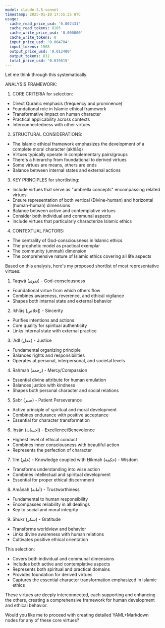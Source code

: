 ```yaml
---
model: claude-3.5-sonnet
timestamp: 2025-01-10 17:55:35 UTC
usage:
  cache_read_price_usd: '0.002431'
  cache_read_tokens: 8103
  cache_write_price_usd: '0.000000'
  cache_write_tokens: 0
  input_price_usd: '0.004704'
  input_tokens: 1568
  output_price_usd: '0.012480'
  output_tokens: 832
  total_price_usd: '0.019615'
---
```


Let me think through this systematically.

ANALYSIS FRAMEWORK:

1. CORE CRITERIA for selection:
- Direct Quranic emphasis (frequency and prominence)
- Foundational role in Islamic ethical framework
- Transformative impact on human character
- Practical applicability across contexts
- Interconnectedness with other virtues

2. STRUCTURAL CONSIDERATIONS:
- The Islamic ethical framework emphasizes the development of a complete moral character (akhlāq)
- Virtues typically operate in complementary pairs/groups
- There's a hierarchy from foundational to derived virtues
- Some virtues are means, others are ends
- Balance between internal states and external actions

3. KEY PRINCIPLES for shortlisting:
- Include virtues that serve as "umbrella concepts" encompassing related virtues
- Ensure representation of both vertical (Divine-human) and horizontal (human-human) dimensions
- Balance between active and contemplative virtues
- Consider both individual and communal aspects
- Include virtues that particularly characterize Islamic ethics

4. CONTEXTUAL FACTORS:
- The centrality of God-consciousness in Islamic ethics
- The prophetic model as practical exemplar
- The community (ummah) dimension
- The comprehensive nature of Islamic ethics covering all life aspects

Based on this analysis, here's my proposed shortlist of most representative virtues:

1. Taqwā (تقوى) - God-consciousness
- Foundational virtue from which others flow
- Combines awareness, reverence, and ethical vigilance
- Shapes both internal state and external behavior

2. Ikhlāṣ (إخلاص) - Sincerity
- Purifies intentions and actions
- Core quality for spiritual authenticity
- Links internal state with external practice

3. ʿAdl (عدل) - Justice
- Fundamental organizing principle
- Balances rights and responsibilities
- Operates at personal, interpersonal, and societal levels

4. Raḥmah (رحمة) - Mercy/Compassion
- Essential divine attribute for human emulation
- Balances justice with kindness
- Shapes both personal character and social relations

5. Ṣabr (صبر) - Patient Perseverance
- Active principle of spiritual and moral development
- Combines endurance with positive acceptance
- Essential for character transformation

6. Iḥsān (إحسان) - Excellence/Benevolence
- Highest level of ethical conduct
- Combines inner consciousness with beautiful action
- Represents the perfection of character

7. ʿIlm (علم) - Knowledge coupled with Ḥikmah (حكمة) - Wisdom
- Transforms understanding into wise action
- Combines intellectual and spiritual development
- Essential for proper ethical discernment

8. Amānah (أمانة) - Trustworthiness
- Fundamental to human responsibility
- Encompasses reliability in all dealings
- Key to social and moral integrity

9. Shukr (شكر) - Gratitude
- Transforms worldview and behavior
- Links divine awareness with human relations
- Cultivates positive ethical orientation

This selection:
- Covers both individual and communal dimensions
- Includes both active and contemplative aspects
- Represents both spiritual and practical domains
- Provides foundation for derived virtues
- Captures the essential character transformation emphasized in Islamic ethics

These virtues are deeply interconnected, each supporting and enhancing the others, creating a comprehensive framework for human development and ethical behavior.

Would you like me to proceed with creating detailed YAML+Markdown nodes for any of these core virtues?
